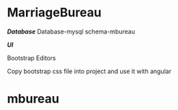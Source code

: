 # MarriageBureau

*********************************Database*********************************
Database-mysql
schema-mbureau

*********************************UI*********************************

Bootstrap Editors

Copy bootstrap css file into project and use it with angular
# mbureau
